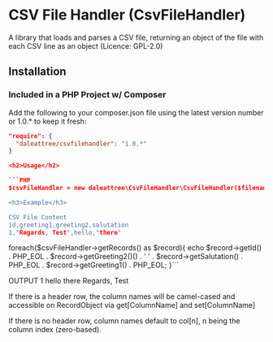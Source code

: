 CSV File Handler (CsvFileHandler)
=================================

A library that loads and parses a CSV file, returning an object of the file with each CSV line as an object (Licence: GPL-2.0)

<h2>Installation</h2>

<h3>Included in a PHP Project w/ Composer</h3>

Add the following to your composer.json file using the latest version number or 1.0.* to keep it fresh:

```JSON
"require": {
  "daleattree/csvfilehandler": "1.0.*"
}

<h2>Usage</h2>

```PHP
$csvFileHandler = new daleattree\CsvFileHandler\CsvFileHandler($filename, [$headerRow = true], [$delimiter = ','], [$enclosure = '"'], [$escape = '\\']);

<h3>Example</h3>

CSV File Content
id,greeting1,greeting2,salutation
1,"Regards, Test",hello,"there"


```
foreach($csvFileHandler->getRecords() as $record){
  echo $record->getId() . PHP_EOL . $record->getGreeting2()() . ' ' . $record->getSalutation() . PHP_EOL . $record->getGreeting1() . PHP_EOL;
}```

OUTPUT
1
hello there
Regards, Test

<p>If there is a header row, the column names will be camel-cased and accessible on RecordObject via get[ColumnName] and set[ColumnName]</p>
<p>If there is no header row, column names default to col[n], n being the column index (zero-based).</p>
<p></p>
